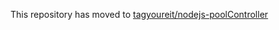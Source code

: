 This repository has moved to [tagyoureit/nodejs-poolController](https://github.com/tagyoureit/nodejs-poolController)
